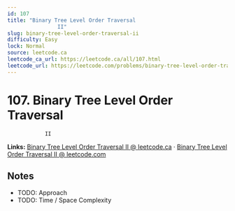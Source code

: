 ```yaml
--- 
id: 107
title: "Binary Tree Level Order Traversal
                II"
slug: binary-tree-level-order-traversal-ii
difficulty: Easy
lock: Normal
source: leetcode.ca
leetcode_ca_url: https://leetcode.ca/all/107.html
leetcode_url: https://leetcode.com/problems/binary-tree-level-order-traversal-ii/
---
```


# 107. Binary Tree Level Order Traversal
                II

**Links:** [Binary Tree Level Order Traversal
                II @ leetcode.ca](https://leetcode.ca/all/107.html) · [Binary Tree Level Order Traversal
                II @ leetcode.com](https://leetcode.com/problems/binary-tree-level-order-traversal-ii/)

## Notes
- TODO: Approach
- TODO: Time / Space Complexity
